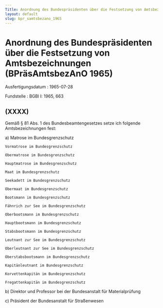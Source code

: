 ```yaml
---
Title: Anordnung des Bundespräsidenten über die Festsetzung von Amtsbezeichnungen
layout: default
slug: bpr_samtsbezano_1965
---
```


# Anordnung des Bundespräsidenten über die Festsetzung von Amtsbezeichnungen (BPräsAmtsbezAnO 1965)

Ausfertigungsdatum
:   1965-07-28

Fundstelle
:   BGBl I: 1965, 663



## (XXXX)

Gemäß § 81 Abs. 1 des Bundesbeamtengesetzes setze ich folgende
Amtsbezeichnungen fest:

a)  Matrose im Bundesgrenzschutz

    Vormatrose im Bundesgrenzschutz

    Obermatrose im Bundesgrenzschutz

    Hauptmatrose im Bundesgrenzschutz

    Maat im Bundesgrenzschutz

    Seekadett im Bundesgrenzschutz

    Obermaat im Bundesgrenzschutz

    Bootsmann im Bundesgrenzschutz

    Fähnrich zur See im Bundesgrenzschutz

    Oberbootsmann im Bundesgrenzschutz

    Hauptbootsmann im Bundesgrenzschutz

    Stabsbootsmann im Bundesgrenzschutz

    Leutnant zur See im Bundesgrenzschutz

    Oberleutnant zur See im Bundesgrenzschutz

    Oberstabsbootsmann im Bundesgrenzschutz

    Kapitänleutnant im Bundesgrenzschutz

    Korvettenkapitän im Bundesgrenzschutz

    Fregattenkapitän im Bundesgrenzschutz


b)  Direktor und Professor bei der Bundesanstalt für Materialprüfung


c)  Präsident der Bundesanstalt für Straßenwesen




